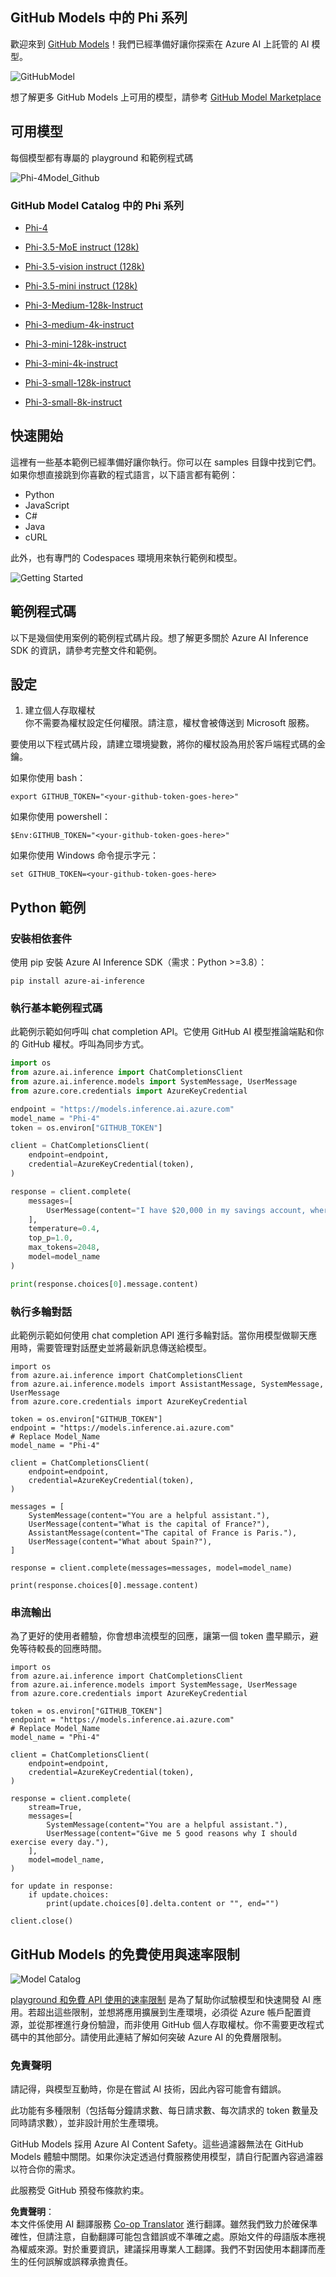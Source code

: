 <!--
CO_OP_TRANSLATOR_METADATA:
{
  "original_hash": "fb67a08b9fc911a10ed58081fadef416",
  "translation_date": "2025-07-16T18:57:58+00:00",
  "source_file": "md/01.Introduction/02/02.GitHubModel.md",
  "language_code": "mo"
}
-->
## GitHub Models 中的 Phi 系列

歡迎來到 [GitHub Models](https://github.com/marketplace/models)！我們已經準備好讓你探索在 Azure AI 上託管的 AI 模型。

![GitHubModel](../../../../../translated_images/GitHub_ModelCatalog.aa43c51c36454747ca1cc1ffa799db02cc66b4fb7e8495311701adb072442df8.mo.png)

想了解更多 GitHub Models 上可用的模型，請參考 [GitHub Model Marketplace](https://github.com/marketplace/models)

## 可用模型

每個模型都有專屬的 playground 和範例程式碼

![Phi-4Model_Github](../../../../../translated_images/GitHub_ModelPlay.cf6a9f1106e048535478f17ed0078551c3959884e4083eb62a895bb089dd831c.mo.png)

### GitHub Model Catalog 中的 Phi 系列

- [Phi-4](https://github.com/marketplace/models/azureml/Phi-4)

- [Phi-3.5-MoE instruct (128k)](https://github.com/marketplace/models/azureml/Phi-3-5-MoE-instruct)

- [Phi-3.5-vision instruct (128k)](https://github.com/marketplace/models/azureml/Phi-3-5-vision-instruct)

- [Phi-3.5-mini instruct (128k)](https://github.com/marketplace/models/azureml/Phi-3-5-mini-instruct)

- [Phi-3-Medium-128k-Instruct](https://github.com/marketplace/models/azureml/Phi-3-medium-128k-instruct)

- [Phi-3-medium-4k-instruct](https://github.com/marketplace/models/azureml/Phi-3-medium-4k-instruct)

- [Phi-3-mini-128k-instruct](https://github.com/marketplace/models/azureml/Phi-3-mini-128k-instruct)

- [Phi-3-mini-4k-instruct](https://github.com/marketplace/models/azureml/Phi-3-mini-4k-instruct)

- [Phi-3-small-128k-instruct](https://github.com/marketplace/models/azureml/Phi-3-small-128k-instruct)

- [Phi-3-small-8k-instruct](https://github.com/marketplace/models/azureml/Phi-3-small-8k-instruct)

## 快速開始

這裡有一些基本範例已經準備好讓你執行。你可以在 samples 目錄中找到它們。如果你想直接跳到你喜歡的程式語言，以下語言都有範例：

- Python
- JavaScript
- C#
- Java
- cURL

此外，也有專門的 Codespaces 環境用來執行範例和模型。

![Getting Started](../../../../../translated_images/GitHub_ModelGetStarted.150220a802da6fb67944ad93c1a4c7b8a9811e43d77879a149ecf54c02928c6b.mo.png)

## 範例程式碼

以下是幾個使用案例的範例程式碼片段。想了解更多關於 Azure AI Inference SDK 的資訊，請參考完整文件和範例。

## 設定

1. 建立個人存取權杖  
你不需要為權杖設定任何權限。請注意，權杖會被傳送到 Microsoft 服務。

要使用以下程式碼片段，請建立環境變數，將你的權杖設為用於客戶端程式碼的金鑰。

如果你使用 bash：  
```
export GITHUB_TOKEN="<your-github-token-goes-here>"
```  
如果你使用 powershell：  

```
$Env:GITHUB_TOKEN="<your-github-token-goes-here>"
```  

如果你使用 Windows 命令提示字元：  

```
set GITHUB_TOKEN=<your-github-token-goes-here>
```  

## Python 範例

### 安裝相依套件  
使用 pip 安裝 Azure AI Inference SDK（需求：Python >=3.8）：

```
pip install azure-ai-inference
```  
### 執行基本範例程式碼

此範例示範如何呼叫 chat completion API。它使用 GitHub AI 模型推論端點和你的 GitHub 權杖。呼叫為同步方式。

```python
import os
from azure.ai.inference import ChatCompletionsClient
from azure.ai.inference.models import SystemMessage, UserMessage
from azure.core.credentials import AzureKeyCredential

endpoint = "https://models.inference.ai.azure.com"
model_name = "Phi-4"
token = os.environ["GITHUB_TOKEN"]

client = ChatCompletionsClient(
    endpoint=endpoint,
    credential=AzureKeyCredential(token),
)

response = client.complete(
    messages=[
        UserMessage(content="I have $20,000 in my savings account, where I receive a 4% profit per year and payments twice a year. Can you please tell me how long it will take for me to become a millionaire? Also, can you please explain the math step by step as if you were explaining it to an uneducated person?"),
    ],
    temperature=0.4,
    top_p=1.0,
    max_tokens=2048,
    model=model_name
)

print(response.choices[0].message.content)
```

### 執行多輪對話

此範例示範如何使用 chat completion API 進行多輪對話。當你用模型做聊天應用時，需要管理對話歷史並將最新訊息傳送給模型。

```
import os
from azure.ai.inference import ChatCompletionsClient
from azure.ai.inference.models import AssistantMessage, SystemMessage, UserMessage
from azure.core.credentials import AzureKeyCredential

token = os.environ["GITHUB_TOKEN"]
endpoint = "https://models.inference.ai.azure.com"
# Replace Model_Name
model_name = "Phi-4"

client = ChatCompletionsClient(
    endpoint=endpoint,
    credential=AzureKeyCredential(token),
)

messages = [
    SystemMessage(content="You are a helpful assistant."),
    UserMessage(content="What is the capital of France?"),
    AssistantMessage(content="The capital of France is Paris."),
    UserMessage(content="What about Spain?"),
]

response = client.complete(messages=messages, model=model_name)

print(response.choices[0].message.content)
```

### 串流輸出

為了更好的使用者體驗，你會想串流模型的回應，讓第一個 token 盡早顯示，避免等待較長的回應時間。

```
import os
from azure.ai.inference import ChatCompletionsClient
from azure.ai.inference.models import SystemMessage, UserMessage
from azure.core.credentials import AzureKeyCredential

token = os.environ["GITHUB_TOKEN"]
endpoint = "https://models.inference.ai.azure.com"
# Replace Model_Name
model_name = "Phi-4"

client = ChatCompletionsClient(
    endpoint=endpoint,
    credential=AzureKeyCredential(token),
)

response = client.complete(
    stream=True,
    messages=[
        SystemMessage(content="You are a helpful assistant."),
        UserMessage(content="Give me 5 good reasons why I should exercise every day."),
    ],
    model=model_name,
)

for update in response:
    if update.choices:
        print(update.choices[0].delta.content or "", end="")

client.close()
```

## GitHub Models 的免費使用與速率限制

![Model Catalog](../../../../../translated_images/GitHub_Model.ca6c125cb3117d0ea7c2e204b066ee4619858d28e7b1a419c262443c5e9a2d5b.mo.png)

[playground 和免費 API 使用的速率限制](https://docs.github.com/en/github-models/prototyping-with-ai-models#rate-limits) 是為了幫助你試驗模型和快速開發 AI 應用。若超出這些限制，並想將應用擴展到生產環境，必須從 Azure 帳戶配置資源，並從那裡進行身份驗證，而非使用 GitHub 個人存取權杖。你不需要更改程式碼中的其他部分。請使用此連結了解如何突破 Azure AI 的免費層限制。

### 免責聲明

請記得，與模型互動時，你是在嘗試 AI 技術，因此內容可能會有錯誤。

此功能有多種限制（包括每分鐘請求數、每日請求數、每次請求的 token 數量及同時請求數），並非設計用於生產環境。

GitHub Models 採用 Azure AI Content Safety。這些過濾器無法在 GitHub Models 體驗中關閉。如果你決定透過付費服務使用模型，請自行配置內容過濾器以符合你的需求。

此服務受 GitHub 預發布條款約束。

**免責聲明**：  
本文件係使用 AI 翻譯服務 [Co-op Translator](https://github.com/Azure/co-op-translator) 進行翻譯。雖然我們致力於確保準確性，但請注意，自動翻譯可能包含錯誤或不準確之處。原始文件的母語版本應視為權威來源。對於重要資訊，建議採用專業人工翻譯。我們不對因使用本翻譯而產生的任何誤解或誤釋承擔責任。